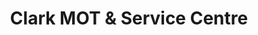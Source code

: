 ---
title: "Clark MOT & Service Centre"
url: /east-grinstead/clark-mot-und-service-centre/
shop: Autowerkstatt
---